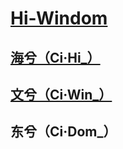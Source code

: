# [Hi-Windom](https://github.com/Hi-Windom)

## [海兮（Ci·Hi_）](https://github.com/ci-hi)

## [文兮（Ci·Win_）](https://github.com/ci-win)

## 东兮（Ci·Dom_）
